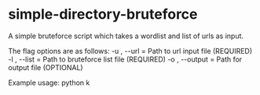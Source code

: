 # simple-directory-bruteforce

A simple bruteforce script which takes a wordlist and list of urls as input.

The flag options are as follows:
-u , --url = Path to url input file (REQUIRED)
-l , --list = Path to bruteforce list file (REQUIRED)
-o , --output = Path for output file (OPTIONAL)

Example usage: python 
k
